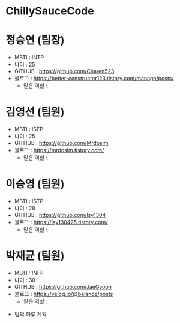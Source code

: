 # ChillySauceCode
# 정승연 (팀장)
  * MBTI : INTP
  * 나이 : 25
  * GITHUB : https://github.com/Charen523
  * 블로그 : https://better-constructor123.tistory.com/manage/posts/
    - 맡은 역할 : 
# 김영선 (팀원)
  * MBTI : ISFP
  * 나이 : 25
  * GITHUB : https://github.com/Mrdosim
  * 블로그 : https://mrdosim.tistory.com/
    - 맡은 역할 : 
# 이승영 (팀원)
  * MBTI : ISTP
  * 나이 : 28
  * GITHUB : https://github.com/lsy1304
  * 블로그 : https://lsy130425.tistory.com/
    - 맡은 역할 : 
# 박재균 (팀원)
  * MBTI : INFP
  * 나이 : 30
  * GITHUB : https://github.com/JaeGyoon
  * 블로그 : https://velog.io/@balance/posts
    - 맡은 역할 : 

- 팀의 하루 계획
 
  

  
